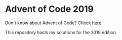 # Advent of Code 2019

Don't know about Advent of Code? Check [here](https://adventofcode.com/).

This repository hosts my solutions for the 2019 edition.